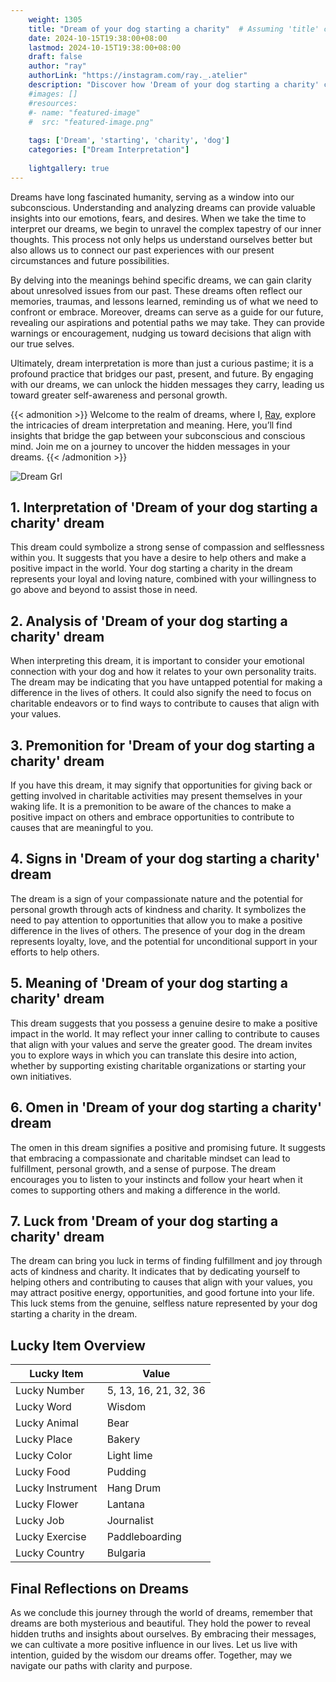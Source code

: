 ```yaml
---
    weight: 1305
    title: "Dream of your dog starting a charity"  # Assuming 'title' column exists
    date: 2024-10-15T19:38:00+08:00
    lastmod: 2024-10-15T19:38:00+08:00
    draft: false
    author: "ray"
    authorLink: "https://instagram.com/ray._.atelier"
    description: "Discover how 'Dream of your dog starting a charity' can interpret your future and uncover its significant meanings in your life."
    #images: []
    #resources:
    #- name: "featured-image"
    #  src: "featured-image.png"
    
    tags: ['Dream', 'starting', 'charity', 'dog']
    categories: ["Dream Interpretation"]
    
    lightgallery: true
---
```

    
Dreams have long fascinated humanity, serving as a window into our subconscious. Understanding and analyzing dreams can provide valuable insights into our emotions, fears, and desires. When we take the time to interpret our dreams, we begin to unravel the complex tapestry of our inner thoughts. This process not only helps us understand ourselves better but also allows us to connect our past experiences with our present circumstances and future possibilities.

By delving into the meanings behind specific dreams, we can gain clarity about unresolved issues from our past. These dreams often reflect our memories, traumas, and lessons learned, reminding us of what we need to confront or embrace. Moreover, dreams can serve as a guide for our future, revealing our aspirations and potential paths we may take. They can provide warnings or encouragement, nudging us toward decisions that align with our true selves.

Ultimately, dream interpretation is more than just a curious pastime; it is a profound practice that bridges our past, present, and future. By engaging with our dreams, we can unlock the hidden messages they carry, leading us toward greater self-awareness and personal growth.

{{< admonition >}}
Welcome to the realm of dreams, where I, [Ray](https://instagram.com/ray._.atelier), explore the intricacies of dream interpretation and meaning. Here, you’ll find insights that bridge the gap between your subconscious and conscious mind. Join me on a journey to uncover the hidden messages in your dreams.
{{< /admonition >}}

![Dream Grl](https://cdn.pixabay.com/photo/2017/11/02/03/35/gothic-2910057_1280.jpg "Dream Grl")

## 1. Interpretation of 'Dream of your dog starting a charity' dream
 This dream could symbolize a strong sense of compassion and selflessness within you. It suggests that you have a desire to help others and make a positive impact in the world. Your dog starting a charity in the dream represents your loyal and loving nature, combined with your willingness to go above and beyond to assist those in need.

## 2. Analysis of 'Dream of your dog starting a charity' dream
 When interpreting this dream, it is important to consider your emotional connection with your dog and how it relates to your own personality traits. The dream may be indicating that you have untapped potential for making a difference in the lives of others. It could also signify the need to focus on charitable endeavors or to find ways to contribute to causes that align with your values.

## 3. Premonition for 'Dream of your dog starting a charity' dream
 If you have this dream, it may signify that opportunities for giving back or getting involved in charitable activities may present themselves in your waking life. It is a premonition to be aware of the chances to make a positive impact on others and embrace opportunities to contribute to causes that are meaningful to you.

## 4. Signs in 'Dream of your dog starting a charity' dream
 The dream is a sign of your compassionate nature and the potential for personal growth through acts of kindness and charity. It symbolizes the need to pay attention to opportunities that allow you to make a positive difference in the lives of others. The presence of your dog in the dream represents loyalty, love, and the potential for unconditional support in your efforts to help others.

## 5. Meaning of 'Dream of your dog starting a charity' dream
 This dream suggests that you possess a genuine desire to make a positive impact in the world. It may reflect your inner calling to contribute to causes that align with your values and serve the greater good. The dream invites you to explore ways in which you can translate this desire into action, whether by supporting existing charitable organizations or starting your own initiatives.

## 6. Omen in 'Dream of your dog starting a charity' dream
 The omen in this dream signifies a positive and promising future. It suggests that embracing a compassionate and charitable mindset can lead to fulfillment, personal growth, and a sense of purpose. The dream encourages you to listen to your instincts and follow your heart when it comes to supporting others and making a difference in the world.

## 7. Luck from 'Dream of your dog starting a charity' dream
 The dream can bring you luck in terms of finding fulfillment and joy through acts of kindness and charity. It indicates that by dedicating yourself to helping others and contributing to causes that align with your values, you may attract positive energy, opportunities, and good fortune into your life. This luck stems from the genuine, selfless nature represented by your dog starting a charity in the dream.

## Lucky Item Overview
| Lucky Item          | Value              |
|---------------|--------------------|
| Lucky Number        | 5, 13, 16, 21, 32, 36  |
| Lucky Word          | Wisdom |
| Lucky Animal        | Bear |
| Lucky Place         | Bakery     |
| Lucky Color         | Light lime     |
| Lucky Food          | Pudding      |
| Lucky Instrument    | Hang Drum |
| Lucky Flower        | Lantana    |
| Lucky Job           | Journalist       |
| Lucky Exercise      | Paddleboarding  |
| Lucky Country       | Bulgaria    |


##  Final Reflections on Dreams

As we conclude this journey through the world of dreams, remember that dreams are both mysterious and beautiful. They hold the power to reveal hidden truths and insights about ourselves. By embracing their messages, we can cultivate a more positive influence in our lives. Let us live with intention, guided by the wisdom our dreams offer. Together, may we navigate our paths with clarity and purpose.
